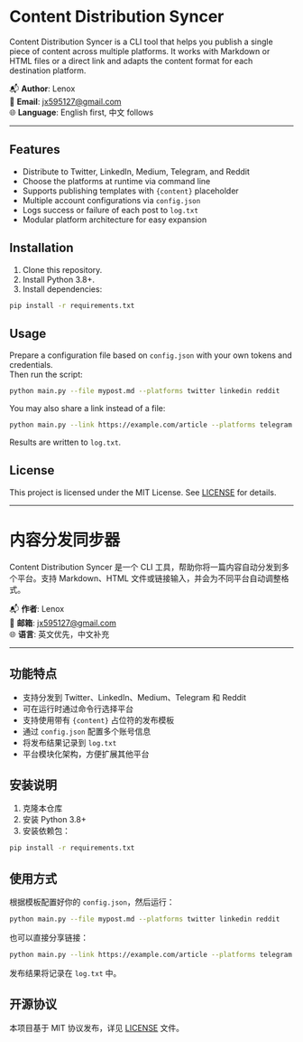 # Content Distribution Syncer

Content Distribution Syncer is a CLI tool that helps you publish a single piece of content across multiple platforms. It works with Markdown or HTML files or a direct link and adapts the content format for each destination platform.

📬 **Author**: Lenox  
📧 **Email**: jx595127@gmail.com  
🌐 **Language**: English first, 中文 follows

---

## Features

- Distribute to Twitter, LinkedIn, Medium, Telegram, and Reddit
- Choose the platforms at runtime via command line
- Supports publishing templates with `{content}` placeholder
- Multiple account configurations via `config.json`
- Logs success or failure of each post to `log.txt`
- Modular platform architecture for easy expansion

## Installation

1. Clone this repository.
2. Install Python 3.8+.
3. Install dependencies:

```bash
pip install -r requirements.txt
```

## Usage

Prepare a configuration file based on `config.json` with your own tokens and credentials.  
Then run the script:

```bash
python main.py --file mypost.md --platforms twitter linkedin reddit
```

You may also share a link instead of a file:

```bash
python main.py --link https://example.com/article --platforms telegram medium
```

Results are written to `log.txt`.

## License

This project is licensed under the MIT License. See [LICENSE](LICENSE) for details.

---

# 内容分发同步器

Content Distribution Syncer 是一个 CLI 工具，帮助你将一篇内容自动分发到多个平台。支持 Markdown、HTML 文件或链接输入，并会为不同平台自动调整格式。

📬 **作者**: Lenox  
📧 **邮箱**: jx595127@gmail.com  
🌐 **语言**: 英文优先，中文补充

---

## 功能特点

- 支持分发到 Twitter、LinkedIn、Medium、Telegram 和 Reddit
- 可在运行时通过命令行选择平台
- 支持使用带有 `{content}` 占位符的发布模板
- 通过 `config.json` 配置多个账号信息
- 将发布结果记录到 `log.txt`
- 平台模块化架构，方便扩展其他平台

## 安装说明

1. 克隆本仓库  
2. 安装 Python 3.8+  
3. 安装依赖包：

```bash
pip install -r requirements.txt
```

## 使用方式

根据模板配置好你的 `config.json`，然后运行：

```bash
python main.py --file mypost.md --platforms twitter linkedin reddit
```

也可以直接分享链接：

```bash
python main.py --link https://example.com/article --platforms telegram medium
```

发布结果将记录在 `log.txt` 中。

## 开源协议

本项目基于 MIT 协议发布，详见 [LICENSE](LICENSE) 文件。
